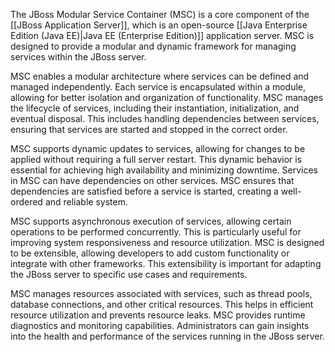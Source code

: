 The JBoss Modular Service Container (MSC) is a core component of the [[JBoss Application Server]], which is an open-source [[Java Enterprise Edition (Java EE)|Java EE (Enterprise Edition)]] application server. MSC is designed to provide a modular and dynamic framework for managing services within the JBoss server.

MSC enables a modular architecture where services can be defined and managed independently. Each service is encapsulated within a module, allowing for better isolation and organization of functionality. MSC manages the lifecycle of services, including their instantiation, initialization, and eventual disposal. This includes handling dependencies between services, ensuring that services are started and stopped in the correct order.

MSC supports dynamic updates to services, allowing for changes to be applied without requiring a full server restart. This dynamic behavior is essential for achieving high availability and minimizing downtime. Services in MSC can have dependencies on other services. MSC ensures that dependencies are satisfied before a service is started, creating a well-ordered and reliable system.

MSC supports asynchronous execution of services, allowing certain operations to be performed concurrently. This is particularly useful for improving system responsiveness and resource utilization. MSC is designed to be extensible, allowing developers to add custom functionality or integrate with other frameworks. This extensibility is important for adapting the JBoss server to specific use cases and requirements.

MSC manages resources associated with services, such as thread pools, database connections, and other critical resources. This helps in efficient resource utilization and prevents resource leaks. MSC provides runtime diagnostics and monitoring capabilities. Administrators can gain insights into the health and performance of the services running in the JBoss server.